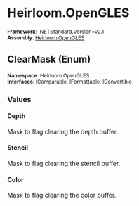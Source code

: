 # Heirloom.OpenGLES

<small>**Framework**: .NETStandard,Version=v2.1</small>  
<small>**Assembly**: [Heirloom.OpenGLES](../Heirloom.OpenGLES/Heirloom.OpenGLES.md)</small>  

## ClearMask (Enum)
<small>**Namespace**: Heirloom.OpenGLES</sub></small>  
<small>**Interfaces**: IComparable, IFormattable, IConvertible</small>  

### Values

#### Depth
<member name="F:Heirloom.OpenGLES.ClearMask.Depth">
  <summary>
            Mask to flag clearing the depth buffer.
            </summary>
</member>

#### Stencil
<member name="F:Heirloom.OpenGLES.ClearMask.Stencil">
  <summary>
            Mask to flag clearing the stencil buffer.
            </summary>
</member>

#### Color
<member name="F:Heirloom.OpenGLES.ClearMask.Color">
  <summary>
            Mask to flag clearing the color buffer.
            </summary>
</member>

